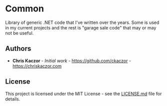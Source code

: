 ﻿# Common

Library of generic .NET code that I've written over the years. Some is used in my current projects and the rest is "garage sale code" that may or may not be useful.

## Authors

* **Chris Kaczor** - *Initial work* - https://github.com/ckaczor - https://chriskaczor.com

## License

This project is licensed under the MIT License - see the [LICENSE.md](LICENSE.md) file for details.
